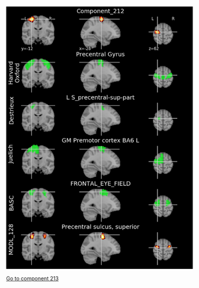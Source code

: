


![212](preliminary/212.jpg "Component 212")

[Go to component 213](https://parietal-inria.github.io/MODL_atlas/512/213 "Component 213")